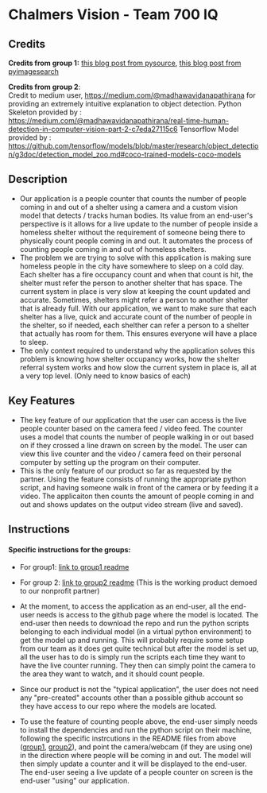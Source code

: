 # Chalmers Vision - Team 700 IQ

## Credits
**Credits from group 1:**  [this blog post from pysource](https://pysource.com/2019/07/08/yolo-real-time-detection-on-cpu/), [this blog post from pyimagesearch](https://www.pyimagesearch.com/2018/08/13/opencv-people-counter/) 


**Credits from group 2**:  
Credit to medium user, https://medium.com/@madhawavidanapathirana for providing an extremely intuitive explanation to object detection.
Python Skeleton provided by : https://medium.com/@madhawavidanapathirana/real-time-human-detection-in-computer-vision-part-2-c7eda27115c6
Tensorflow Model provided by : https://github.com/tensorflow/models/blob/master/research/object_detection/g3doc/detection_model_zoo.md#coco-trained-models-coco-models

## Description 
* Our application is a people counter that counts the number of people coming in and out of a shelter using a camera and a custom vision model that detects / tracks human bodies.  Its value from an end-user's perspective is it allows for a live update to the number of people inside a homeless shelter without the requirement of someone being there to physically count people coming in and out.  It automates the process of counting people coming in and out of homeless shelters.
* The problem we are trying to solve with this application is making sure homeless people in the city have somewhere to sleep on a cold day.  Each shelter has a fire occupancy count and when that count is hit, the shelter must refer the person to another shelter that has space.  The current system in place is very slow at keeping the count updated and accurate. Sometimes, shelters might refer a person to another shelter that is already full.  With our application, we want to make sure that each shelter has a live, quick and accurate count of the number of people in the shelter, so if needed, each shelther can refer a person to a shelter that actually has room for them.  This ensures everyone will have a place to sleep.
 * The only context required to understand why the application solves this problem is knowing how shelter occupancy works, how the shelter referral system works and how slow the current system in place is, all at a very top level. (Only need to know basics of each)

## Key Features
* The key feature of our application that the user can access is the live people counter based on the camera feed / video feed.  The counter uses a model that counts the number of people walking in or out based on if they crossed a line drawn on screen by the model.  The user can view this live counter and the video / camera feed on their personal computer by setting up the program on their computer.
* This is the only feature of our product so far as requested by the partner.  Using the feature consists of running the appropriate python script, and having someone walk in front of the camera or by feeding it a video.  The applicaiton then counts the amount of people coming in and out and shows updates on the output video stream (live and saved).

## Instructions
#### Specific instructions for the groups: 
* For group1: [link to group1 readme](https://github.com/csc301-fall-2019/team-project-chalmer-s-cards/blob/master/d2/part-2/group-1-humancounter/README.md)
* For group 2: [link to group2 readme](https://github.com/csc301-fall-2019/team-project-chalmer-s-cards/blob/yolo/d2/part-2/Group%202%20Tensorflow%20%20Model/README.md) (This is the working product demoed to our nonprofit partner)


* At the moment, to access the application as an end-user, all the end-user needs is access to the github page where the model is located.  The end-user then needs to download the repo and run the python scripts belonging to each individual model (in a virtual python environment) to get the model up and running.  This will probably require some setup from our team as it does get quite technical but after the model is set up, all the user has to do is simply run the scripts each time they want to have the live counter running.  They then can simply point the camera to the area they want to watch, and it should count people.
* Since our product is not the "typical application", the user does not need any "pre-created" accounts other than a possible github account so they have access to our repo where the models are located.
* To use the feature of counting people above, the end-user simply needs to install the dependencies and run the python script on their machine, following the specific instrcutions in the README files from above ([group1](https://github.com/csc301-fall-2019/team-project-chalmer-s-cards/blob/master/d2/part-2/group-1-humancounter/README.md), [group2](https://github.com/csc301-fall-2019/team-project-chalmer-s-cards/blob/yolo/d2/part-2/Group%202%20Tensorflow%20%20Model/README.md)), and point the camera/webcam (if they are using one) in the direction where people will be coming in and out.  The model will then simply update a counter and it will be displayed to the end-user.  The end-user seeing a live update of a people counter on screen is the end-user "using" our application.


